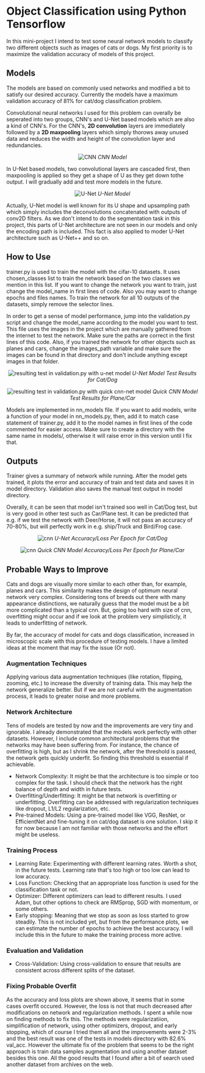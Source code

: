 # Object Classification using Python Tensorflow
In this mini-project I intend to test some neural network models to classify two different objects such as images of cats or dogs. My first priority is to maximize the validation accuracy of models of this project.  

## Models
The models are based on commonly used networks and modified a bit to satisfy our desired accuracy. Currently the models have a maximum validation accuracy of 81% for cat/dog classification problem.

Convolutional neural networks I used for this problem can overally be seperated into two groups, CNN's and U-Net based models which are also a kind of CNN's. For the CNN's, **2D convolution** layers are immediately followed by a **2D maxpooling** layers which simply thorows away unused data and reduces the width and height of the convolution layer and redundancies.

<p align="center">
  <img src="Doc/cnn.jpg" alt="CNN" />
  <em>CNN Model</em>
</p>

In U-Net based models, two convolutional layers are cascaded first, then maxpooling is applied so they get a shape of U as they get down tothe output. I will gradually add and test more models in the future.

<p align="center">
  <img src="Doc/unet_1.jpg" alt="U-Net" />
  <em>U-Net Model</em>
</p>

Actually, U-Net model is well known for its U shape and upsampling path which simply includes the deconvolutions concatenated with outputs of conv2D filters. As we don't intend to do the segmentation task in this project, this parts of U-Net architecture are not seen in our models and only the encoding path is included. This fact is also applied to moder U-Net architecture such as U-Net++ and so on. 

## How to Use
trainer.py is used to train the model with the cifar-10 datasets. It uses chosen_classes list to train the network based on the two classes we mention in this list. If you want to change the network you want to train, just change the model_name in first lines of code. Also you may want to change epochs and files names. To train the network for all 10 outputs of the datasets, simply remove the selector lines.

In order to get a sense of model performance, jump into the validation.py script and change the model_name according to the model you want to test. This file uses the images in the project which are manually gathered from the internet to test the network. Make sure the paths are correct in the first lines of this code. Also, if you trained the network for other objects such as planes and cars, change the images_path variable and make sure the images can be found in that directory and don't include anything except images in that folder. 

<p align="center">
  <img src="models/unet/unet_CatDog_validation.png" alt="resulting test in validation.py with u-net model" />
  <em>U-Net Model Test Results for Cat/Dog</em>
</p>

<p align="center">
  <img src="models/quickcnn/quickcnn_AirplaneAutomobile_validation.png" alt="resulting test in validation.py with quick cnn-net model" />
  <em>Quick CNN Model Test Results for Plane/Car</em>
</p>

Models are implemented in nn_models file. If you want to add models, write a function of your model in nn_models.py, then, add it to match case statement of trainer.py, add it to the model names in first lines of the code commented for easier access.
Make sure to create a directory with the same name in models/, otherwise it will raise error in this version until I fix that.
## Outputs
Trainer gives a summary of network while running. After the model gets trained, it plots the error and accuracy of train and test data and saves it in model directory. Validation also saves the manual test output in model directory.

Overally, it can be seen that model isn't trained soo well in Cat/Dog test, but is very good in other test such as Car/Plane test. It can be predicted that e.g. if we test the network with Deer/Horse, it will not pass an accuracy of 70-80%, but will perfectly work in e.g. ship/Truck and Bird/Frog case.  

<p align="center">
  <img src="models/unet/unet_CatDog_performance.png" alt="cnn" />
  <em>U-Net Accuracy/Loss Per Epoch for Cat/Dog</em>
</p>

<p align="center">
  <img src="models/quickcnn/quickcnn_AirplaneAutomobile_performance.png" alt="cnn" />
  <em>Quick CNN Model Accuracy/Loss Per Epoch for Plane/Car</em>
</p>

## Probable Ways to Improve
Cats and dogs are visually more similar to each other than, for example, planes and cars. This similarity makes the design of optimum neural network very complex. Considering tons of breeds out there with many appearance distinctions, we naturally guess that the model must be a bit more complicated than a typical cnn. But, going too hard with size of cnn, overfitting might occur and if we look at the problem very simplisticly, it leads to underfitting of network.

By far, the accuracy of model for cats and dogs classification, increased in microscopic scale with this procedure of testing models. I have a limited ideas at the moment that may fix the issue (Or not).

### Augmentation Techniques
Applying various data augmentation techniques (like rotation, flipping, zooming, etc.) to increase the diversity of training data. This may help the network generalize better. But if we are not careful with the augmentation process, it leads to greater noise and more problems.
### Network Architecture
Tens of models are tested by now and the improvements are very tiny and ignorable. I already demonstrated that the models work perfectly with other datasets. However, I include common architectural problems that the networks may have been suffering from. For instance, the chance of overfitting is high, but as I shrink the network, after the threshold is passed, the network gets quickly underfit. So finding this threshold is essential if achievable.
- Network Complexity: It might be that the architecture is too simple or too complex for the task. I should check that the network has the right balance of depth and width in future tests.
- Overfitting/Underfitting: It might be that network is overfitting or underfitting. Overfitting can be addressed with regularization techniques like dropout, L1/L2 regularization, etc. 
- Pre-trained Models: Using a pre-trained model like VGG, ResNet, or EfficientNet and fine-tuning it on cat/dog dataset is one solution. I skip it for now because I am not familiar with those networks and the effort might be useless.
### Training Process
- Learning Rate: Experimenting with different learning rates. Worth a shot, in the future tests. Learning rate that's too high or too low can lead to low accuracy.
- Loss Function: Checking that an appropriate loss function is used for the classification task or not.
- Optimizer: Different optimizers can lead to different results. I used Adam, but other options to check are RMSprop, SGD with momentum, or some others.
- Early stopping: Meaning that we stop as soon as loss started to grow steadily. This is not included yet, but from the performance plots, we can estimate the number of epochs to achieve the best accuracy. I will include this in the future to make the training process more active.
### Evaluation and Validation
- Cross-Validation: Using cross-validation to ensure that results are consistent across different splits of the dataset.
### Fixing Probable Overfit
As the accuracy and loss plots are shown above, it seems that in some cases overfit occured. However, the loss is not that much decreased after modifications on network and regularization methods. I spent a while now on finding methods to fix this. The methods were regularizatiion, simplification of network, using other optimizers, dropout, and early stopping, which of course I tried them all and the improvements were 2-3% and the best result was one of the tests in models directory with 82.6% val_acc. However the ultimate fix of the problem that seems to be the right approach is train data samples augmentation and using another dataset besides this one. All the good results that I found after a bit of search used another dataset from archives on the web.
